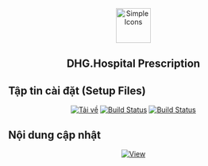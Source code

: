 <div align="center">
  <img src="https://raw.githubusercontent.com/dh-hos/dhg.hospitalprinter/main/Deploy_Tools/Logo.ico" alt="Simple Icons" width=70>
  <h2>DHG.Hospital Prescription</h2>
  
  
</div>

## Tập tin cài đặt (Setup Files)

<div align="center">
  
[![Tải về](https://img.shields.io/badge/Tải%20file%20cài%20đặt-Google-blue?logo=googledrive)](https://drive.google.com/drive/folders/1RtYOc1Mt7PauLAZhuGwL2Aba5bhpeyh3) [![Build Status](https://img.shields.io/badge/Tải%20file%20cài%20đặt-NAS-blue?logo=googledrive)](https://drive.google.com/drive/u/0/folders/1P5fwwDAB3mwOiLydvbRMZgbuBoY-FN5t) [![Build Status](https://img.shields.io/badge/Tải%20file%20cài%20đặt-Onedrive-blue??style=for-the-badge&logo=microsoftonedrive)]([https://1drv.ms/u/s!AusAbLoC7t1d2CWTfReuQ9MrwwwS?e=Iw4jLL](https://1drv.ms/u/s!AusAbLoC7t1d2CY7K5spnw2RIPfh?e=vLQgF9))
  
</div>

## Nội dung cập nhật

<div align="center">
  
  [![View](https://img.shields.io/badge/-Xem%20chi%20ti%E1%BA%BFt%20c%E1%BA%ADp%20nh%E1%BA%ADt-informational?logo=github)](https://github.com/dh-hos/dhg.hospitalprescription/blob/main/Deploy_Tools/CHANGELOG.md)

</div>
